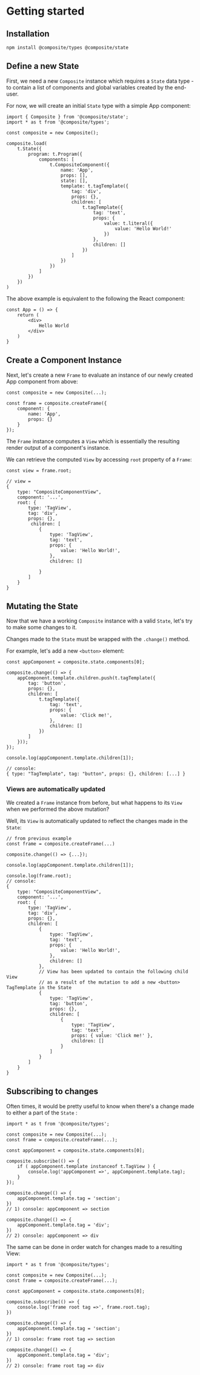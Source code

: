 # Getting started 

## Installation

```
npm install @composite/types @composite/state
```

## Define a new State

First, we need a new `Composite` instance which requires a `State` data type - to contain a list of components and global variables created by the end-user.

For now, we will create an initial `State` type with a simple App component:

```tsx
import { Composite } from '@composite/state';
import * as t from '@composite/types';

const composite = new Composite();

composite.load(
    t.State({
        program: t.Program({
            components: [
                t.CompositeComponent({
                    name: 'App',
                    props: [],
                    state: [],
                    template: t.tagTemplate({
                        tag: 'div',
                        props: {},
                        children: [
                            t.tagTemplate({
                                tag: 'text',
                                props: {
                                    value: t.literal({
                                        value: 'Hello World!'
                                    })
                                },
                                children: []
                            })
                        ]
                    })
                })
            ]
        })
    })
)
```

The above example is equivalent to the following the React component:

```tsx
const App = () => {
    return (
        <div>
            Hello World
        </div>
    )
}
```

## Create a Component Instance

Next, let's create a new `Frame` to evaluate an instance of our newly created App component from above:

```tsx
const composite = new Composite(...);

const frame = composite.createFrame({
    component: {
        name: 'App',
        props: {}
    }
});
```

The `Frame` instance computes a `View` which is essentially the resulting render output of a component's instance. 

We can retrieve the computed `View` by accessing `root` property of a `Frame`:

```tsx
const view = frame.root;

// view =
{
    type: "CompositeComponentView",
    component: '...',
    root: {
        type: 'TagView',
        tag: 'div',
        props: {},
         children: [
            {
                type: 'TagView',
                tag: 'text',
                props: {
                    value: 'Hello World!',
                },
                children: []
            
            }
        ]
    }
}
```

## Mutating the State

Now that we have a working `Composite` instance with a valid `State`, let's try to make some changes to it. 

Changes made to the `State` must be wrapped with the `.change()` method.

For example, let's add a new `<button>` element:

```tsx
const appComponent = composite.state.components[0];

composite.change(() => {
    appComponent.template.children.push(t.tagTemplate({
        tag: 'button',
        props: {},
        children: [
            t.tagTemplate({
                tag: 'text',
                props: {
                    value: 'Click me!',
                },
                children: []
            })
        ]
    }));
});

console.log(appComponent.template.children[1]);

// console:
{ type: "TagTemplate", tag: "button", props: {}, children: [...] }
```

### Views are automatically updated

We created a `Frame` instance from before, but what happens to its `View` when we performed the above mutation? 

Well, its `View` is automatically updated to reflect the changes made in the `State`: 

```tsx
// from previous example
const frame = composite.createFrame(...)

composite.change(() => {...});

console.log(appComponent.template.children[1]);

console.log(frame.root);
// console:
{
    type: "CompositeComponentView",
    component: '...',
    root: {
        type: 'TagView',
        tag: 'div',
        props: {},
        children: [
            {
                type: 'TagView',
                tag: 'text',
                props: {
                    value: 'Hello World!',
                },
                children: []
            },
            // View has been updated to contain the following child View
            // as a result of the mutation to add a new <button> TagTemplate in the State
            {
                type: 'TagView',
                tag: 'button',
                props: {},
                children: [
                    {
                        type: 'TagView',
                        tag: 'text',
                        props: { value: 'Click me!' },
                        children: []
                    }
                ]
            }
        ]
    }
}
```

## Subscribing to changes

Often times, it would be pretty useful to know when there's a change made to either a part of the `State` :

```tsx
import * as t from '@composite/types';

const composite = new Composite(...);
const frame = composite.createFrame(...);

const appComponent = composite.state.components[0];

composite.subscribe(() => {
    if ( appComponent.template instanceof t.TagView ) {
        console.log('appComponent =>', appComponent.template.tag);
    }
});

composite.change(() => {
    appComponent.template.tag = 'section';
})
// 1) console: appComponent => section

composite.change(() => {
    appComponent.template.tag = 'div';
})
// 2) console: appComponent => div
```

The same can be done in order watch for changes made to a resulting View:

```tsx
import * as t from '@composite/types';

const composite = new Composite(...);
const frame = composite.createFrame(...);

const appComponent = composite.state.components[0];

composite.subscribe(() => {
    console.log('frame root tag =>', frame.root.tag);
})

composite.change(() => {
    appComponent.template.tag = 'section';
})
// 1) console: frame root tag => section

composite.change(() => {
    appComponent.template.tag = 'div';
})
// 2) console: frame root tag => div
```